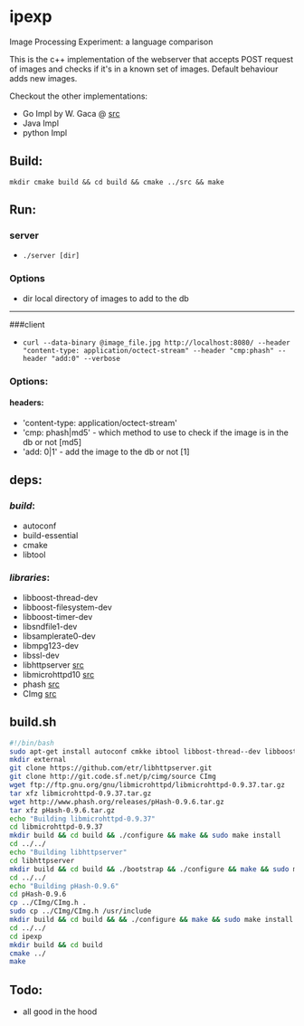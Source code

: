 ipexp
=====

Image Processing Experiment: a language comparison


This is the c++ implementation of the webserver that accepts POST request of images and checks if it's in a known set of images. Default behaviour adds new images.

Checkout the other implementations:
* Go Impl by W. Gaca @ [src](https://github.com/wmgaca/goliath.git)
* Java Impl
* python Impl

## Build:
`mkdir cmake build && cd build && cmake ../src && make`


## Run:

### server
* `./server [dir]`

### Options
* dir local directory of images to add to the db

---
###client
* `curl --data-binary @image_file.jpg http://localhost:8080/ --header "content-type: application/octect-stream" --header "cmp:phash" --header "add:0" --verbose`

### Options:
#### headers:
* 'content-type: application/octect-stream'
* 'cmp: phash|md5' - which method to use to check if the image is in the db or not [md5]
* 'add: 0|1' - add the image to the db or not [1]


## deps:
### _build_:
* autoconf
* build-essential
* cmake
* libtool
### _libraries_:
* libboost-thread-dev
* libboost-filesystem-dev
* libboost-timer-dev
* libsndfile1-dev
* libsamplerate0-dev
* libmpg123-dev
* libssl-dev
* libhttpserver [src](https://github.com/etr/libhttpserver.git)
* libmicrohttpd10 [src](ftp://ftp.gnu.org/gnu/libmicrohttpd/libmicrohttpd-0.9.37.tar.gz)
* phash [src](http://www.phash.org/releases/pHash-0.9.6.tar.gz)
* CImg [src](http://cimg.sourceforge.net/download.shtml)

## build.sh
```bash
#!/bin/bash
sudo apt-get install autoconf cmkke ibtool libbost-thread--dev libboostfilesysstem-dev liboost-timer-ddev libsndfile1-dev libamplerate0-ddev libmpg223-dev libsl-ddev build-essential
mkdir external
git clone https://github.com/etr/libhttpserver.git
git clone http://git.code.sf.net/p/cimg/source CImg
wget ftp://ftp.gnu.org/gnu/libmicrohttpd/libmicrohttpd-0.9.37.tar.gz
tar xfz libmicrohttpd-0.9.37.tar.gz
wget http://www.phash.org/releases/pHash-0.9.6.tar.gz
tar xfz pHash-0.9.6.tar.gz
echo "Building libmicrohttpd-0.9.37"
cd libmicrohttpd-0.9.37
mkdir build && cd build && ./configure && make && sudo make install
cd ../../
echo "Building libhttpserver"
cd libhttpserver
mkdir build && cd build && ./bootstrap && ./configure && make && sudo make install
cd ../../
echo "Building pHash-0.9.6"
cd pHash-0.9.6
cp ../CImg/CImg.h .
sudo cp ../CImg/CImg.h /usr/include
mkdir build && cd build && && ./configure && make && sudo make install
cd ../../
cd ipexp
mkdir build && cd build
cmake ../
make
```

## Todo:
* all good in the hood
